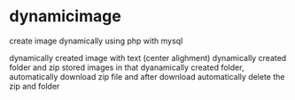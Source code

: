 # dynamicimage
create image dynamically using php with mysql

dynamically created image with text (center alighment) dynamically created folder and zip stored images in that dyanamically created folder, automatically download zip file and after download automatically delete the zip and folder

